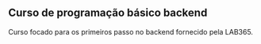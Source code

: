 ## Curso de programação básico backend

Curso focado para os primeiros passo no backend fornecido pela LAB365.

